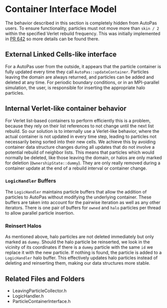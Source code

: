 # Container Interface Model

The behavior described in this section is completely hidden from AutoPas users.
To ensure functionality, particles must not move more than `skin / 2` within the specified Verlet rebuild frequency.
This was initially implemented in [PR 642](https://github.com/AutoPas/AutoPas/pull/642) so more details can be found there.

## External Linked Cells-like interface
For a AutoPas user from the outside, it appears that the particle container is fully updated every time they call `AutoPas::updateContainer`.
Particles leaving the domain are always returned, and particles can be added and deleted at any time.
For periodic boundary conditions, or in an MPI-parallel simulation, the user, is responsible for inserting the appropriate halo particles.

## Internal Verlet-like container behavior
For Verlet list-based containers to perform efficiently this is a problem, because they rely on their list references to not change until the next list rebuild.
So our solution is to internally use a Verlet-like behavior,  where the actual container is not updated in every time step, leading to particles not necessarily being sorted into their new cells.
We achieve this by avoiding container data structure changes during all updates that do not involve a potential rebuild of neighbor lists.
This means that particles which would normally be deleted, like those leaving the domain, or halos are only marked for deletion (`OwnershipState::dummy`).
They are only really removed during a container update at the end of a rebuild interval or container change.

### `LogicHandler` Buffers
The `LogicHandler` maintains particle buffers that allow the addition of particles to AutoPas without modifying the underlying container.
These buffers are taken into account for the pairwise iteration as well as any other iterators.
There is one pair of buffers for `owned` and `halo` particles per thread to allow parallel particle insertion.

### Reinsert Halos
As mentioned above, halo particles are not deleted immediately but only marked as `dummy`.
Should the halo particle be reinserted, we look in the vicinity of its coordinates if there is a `dummy` particle with the same `id` we replace it with the new particle.
If nothing is found, the particle is added to a `LogicHandler` halo buffer.
This effectively updates halo particles instead of deleting and reinserting them, making our data structures more stable.

## Related Files and Folders
- LeavingParticleCollector.h
- LogicHandler.h
- ParticleContainerInterface.h
